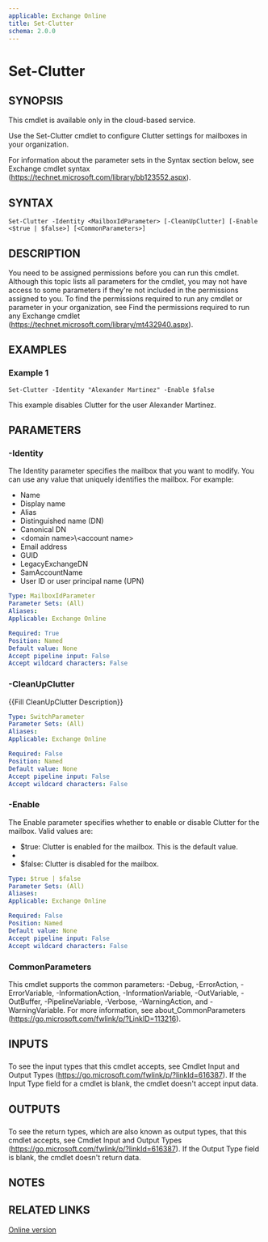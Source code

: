 ```yaml
---
applicable: Exchange Online
title: Set-Clutter
schema: 2.0.0
---
```


# Set-Clutter

## SYNOPSIS
This cmdlet is available only in the cloud-based service.

Use the Set-Clutter cmdlet to configure Clutter settings for mailboxes in your organization.

For information about the parameter sets in the Syntax section below, see Exchange cmdlet syntax (https://technet.microsoft.com/library/bb123552.aspx).

## SYNTAX

```
Set-Clutter -Identity <MailboxIdParameter> [-CleanUpClutter] [-Enable <$true | $false>] [<CommonParameters>]
```

## DESCRIPTION
You need to be assigned permissions before you can run this cmdlet. Although this topic lists all parameters for the cmdlet, you may not have access to some parameters if they're not included in the permissions assigned to you. To find the permissions required to run any cmdlet or parameter in your organization, see Find the permissions required to run any Exchange cmdlet (https://technet.microsoft.com/library/mt432940.aspx).

## EXAMPLES

### Example 1
```
Set-Clutter -Identity "Alexander Martinez" -Enable $false
```

This example disables Clutter for the user Alexander Martinez.

## PARAMETERS

### -Identity
The Identity parameter specifies the mailbox that you want to modify. You can use any value that uniquely identifies the mailbox.
For example:
- Name
- Display name
- Alias
- Distinguished name (DN)
- Canonical DN
- \<domain name>\\\<account name>
- Email address
- GUID
- LegacyExchangeDN 
- SamAccountName 
- User ID or user principal name (UPN)

```yaml
Type: MailboxIdParameter
Parameter Sets: (All)
Aliases:
Applicable: Exchange Online

Required: True
Position: Named
Default value: None
Accept pipeline input: False
Accept wildcard characters: False
```

### -CleanUpClutter
{{Fill CleanUpClutter Description}}

```yaml
Type: SwitchParameter
Parameter Sets: (All)
Aliases:
Applicable: Exchange Online

Required: False
Position: Named
Default value: None
Accept pipeline input: False
Accept wildcard characters: False
```

### -Enable
The Enable parameter specifies whether to enable or disable Clutter for the mailbox. Valid values are:

- $true: Clutter is enabled for the mailbox. This is the default value.
- 
- $false: Clutter is disabled for the mailbox.

```yaml
Type: $true | $false
Parameter Sets: (All)
Aliases:
Applicable: Exchange Online

Required: False
Position: Named
Default value: None
Accept pipeline input: False
Accept wildcard characters: False
```

### CommonParameters
This cmdlet supports the common parameters: -Debug, -ErrorAction, -ErrorVariable, -InformationAction, -InformationVariable, -OutVariable, -OutBuffer, -PipelineVariable, -Verbose, -WarningAction, and -WarningVariable. For more information, see about_CommonParameters (https://go.microsoft.com/fwlink/p/?LinkID=113216).

## INPUTS

###  
To see the input types that this cmdlet accepts, see Cmdlet Input and Output Types (https://go.microsoft.com/fwlink/p/?linkId=616387). If the Input Type field for a cmdlet is blank, the cmdlet doesn't accept input data.

## OUTPUTS

###  
To see the return types, which are also known as output types, that this cmdlet accepts, see Cmdlet Input and Output Types (https://go.microsoft.com/fwlink/p/?linkId=616387). If the Output Type field is blank, the cmdlet doesn't return data.

## NOTES

## RELATED LINKS

[Online version](https://technet.microsoft.com/library/a4ba8627-b774-460f-9793-3d741c115b2e.aspx)

